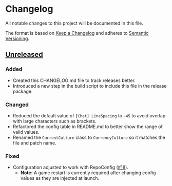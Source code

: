 # Changelog

All notable changes to this project will be documented in this file.

The format is based on [Keep a Changelog](https://keepachangelog.com/en/1.1.0/) and adheres to [Semantic Versioning](https://semver.org/spec/v2.0.0.html).

## [Unreleased]

### Added

-   Created this CHANGELOG.md file to track releases better.
-   Introduced a new step in the build script to include this file in the release package.

### Changed

-   Reduced the default value of `[Chat] LineSpacing` to `-45` to avoid overlap with large characters such as brackets.
-   Refactored the config table in README.md to better show the range of valid values.
-   Renamed the `CurrentCulture` class to `CurrencyCulture` so it matches the file and patch name.

### Fixed

-   Configuration adjusted to work with RepoConfig ([#18](https://github.com/CCarrMcMahon/repo-essentials/issues/18)).
    -   **Note:** A game restart is currently required after changing config values as they are injected at launch.

[unreleased]: https://github.com/CCarrMcMahon/repo-essentials/compare/v0.3.4...HEAD
[0.3.4]: https://github.com/CCarrMcMahon/repo-essentials/compare/v0.3.3...v0.3.4
[0.3.3]: https://github.com/CCarrMcMahon/repo-essentials/compare/v0.3.2...v0.3.3
[0.3.2]: https://github.com/CCarrMcMahon/repo-essentials/compare/v0.3.1...v0.3.2
[0.3.1]: https://github.com/CCarrMcMahon/repo-essentials/compare/v0.3.0...v0.3.1
[0.3.0]: https://github.com/CCarrMcMahon/repo-essentials/compare/v0.2.0...v0.3.0
[0.2.0]: https://github.com/CCarrMcMahon/repo-essentials/releases/tag/v0.2.0

